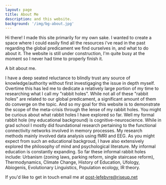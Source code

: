```yaml
---
layout: page
title: About Me
description: and this website.
background: '/img/bg-about.jpg'
---
```



Hi there! I made this site primarily for my own sake. I wanted to create a space where I could easily find all the resources i've read in the past regarding the global predicament we find ourselves in, and what to do about it. The website is still under construction, I'm quite busy at the moment so I never had time to properly finish it. 

A bit about me. 

I have a deep seated reluctance to blindly trust any source of knowledge/authority without first investigaging the issue in depth myself. Overtime this has led me to dedicate a relatively large portion of my time to researching what I call my "rabbit holes". While not all of these "rabbit holes" are related to our global predicament, a significant amount of them do converge on the topic. And so my goal for this website is to demonstrate the scope of the meta-crisis through the lense of my rabbit holes. You might be curious about what rabbit holes I have explored so far. Well my formal rabbit hole (my educational background) is cognitive-neuroscience. While in grad school I mostly did foundational research pertaining to the functional connectivity networks involved in memory processes. My research methods mainly involved data analysis using fMRI and EEG. As you might expect from such an educational backgroud, I have also extensively explored the philosophy of mind and psychological literature. My informal education is constantly expanding. So far these informal rabbit holes include: Urbanism (zoning laws, parking reform, single staircase reform), Thermodynamics, Climate Change, History of Education, Ufology, Abiogenis, Evolutionary Linguistics, Population ecology, IR theory. 

If you'd like to get in touch email me at post-lefebvre@riseup.net
